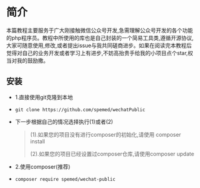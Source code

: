 # 简介

本篇教程主要服务于广大刚接触微信公众号开发,急需理解公众号开发的各个功能的php程序员。教程中所使用的库也是自己封装的一个简易工具类,遵循开源协议,大家可随意使用,修改,或者提出issue与我共同磋商进步。如果在阅读完本教程后觉得对自己的业务开发或者学习上有进步,不妨高抬贵手给我的小项目点个star,权当对我的鼓励撒。

## 安装

* 1.直接使用git克隆到本地

* ```
  git clone https://github.com/spemed/wechatPublic
  ```

* 下一步根据自己的情况选择执行\(1\)或者\(2\)
  > \(1\).如果您的项目没有进行composer的初始化,请使用 composer install
  > 
  > \(2\).如果您的项目已经设置过composer仓库,请使用composer update


* 2.使用composer\(推荐\)

* ```
  composer require spemed/wechat-public
  ```


